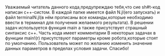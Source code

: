 Уважаемый читатель данного кода,предупреждаю тебя,что сие sh#t-код написан с++-систом. 
В каждой папке имеется файл N.jl(его запускать) и файл terminalN.jl(в нём прописаны все команды,которые необходимо ввести в терминал для получения желаемого результата). 
В решении задач используется функция main а также присутствует страшный синтаксис с++. Часть кода имеет комментарии
В некоторых задачах в функции main!(r) присутствуют параметры кроме робота,которые стоят по умолчанию. Пользователь может по желанию изменить значение данных параметров в пределах условия задачи.
Спасибо!
